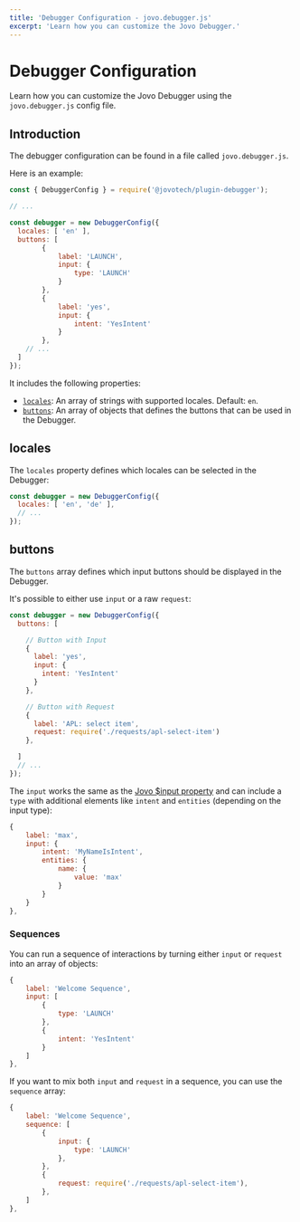 ```yaml
---
title: 'Debugger Configuration - jovo.debugger.js'
excerpt: 'Learn how you can customize the Jovo Debugger.'
---
```


# Debugger Configuration

Learn how you can customize the Jovo Debugger using the `jovo.debugger.js` config file.

## Introduction

The debugger configuration can be found in a file called `jovo.debugger.js`.

Here is an example:

```js
const { DebuggerConfig } = require('@jovotech/plugin-debugger');

// ...

const debugger = new DebuggerConfig({
  locales: [ 'en' ],
  buttons: [
		{
			label: 'LAUNCH',
			input: {
				type: 'LAUNCH'
			}
		},
		{
			label: 'yes',
			input: {
				intent: 'YesIntent'
			}
		},
    // ...
  ]
});
```

It includes the following properties:

- [`locales`](#locales): An array of strings with supported locales. Default: `en`.
- [`buttons`](#buttons): An array of objects that defines the buttons that can be used in the Debugger.


## locales

The `locales` property defines which locales can be selected in the Debugger:

```js
const debugger = new DebuggerConfig({
  locales: [ 'en', 'de' ],
  // ...
});
```


## buttons

The `buttons` array defines which input buttons should be displayed in the Debugger.

It's possible to either use `input` or a raw `request`:

```js
const debugger = new DebuggerConfig({
  buttons: [

    // Button with Input
    {
      label: 'yes',
      input: {
        intent: 'YesIntent'
      }
    },

    // Button with Request
    {
      label: 'APL: select item',
      request: require('./requests/apl-select-item')
    },

  ]
  // ...
});
```

The `input` works the same as the [Jovo $input property](https://v4.jovo.tech/docs/input) and can include a `type` with additional elements like `intent` and `entities` (depending on the input type):

```js
{
	label: 'max',
	input: {
		intent: 'MyNameIsIntent',
		entities: {
			name: {
				value: 'max'
			}
		}
	}
},
```

### Sequences

You can run a sequence of interactions by turning either `input` or `request` into an array of objects:

```js
{
	label: 'Welcome Sequence',
	input: [
		{
			type: 'LAUNCH'
		},
		{
			intent: 'YesIntent'
		}
	]
},
```

If you want to mix both `input` and `request` in a sequence, you can use the `sequence` array:

```js
{
	label: 'Welcome Sequence',
	sequence: [
		{
			input: {
				type: 'LAUNCH'
			},
		},
		{
			request: require('./requests/apl-select-item'),
		},
	]
},
```